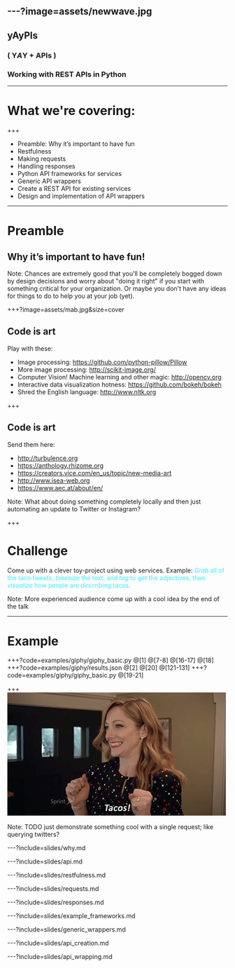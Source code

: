 ---?image=assets/newwave.jpg
---
## yAyPIs
### ( **Y***A***Y** + APIs )
### Working with REST APIs in Python

---

#  What we're covering:

+++

- Preamble: Why it’s important to have fun <!-- .element: class="fragment" -->
- Restfulness                              <!-- .element: class="fragment" -->
- Making requests <!-- .element: class="fragment" -->
- Handling responses<!-- .element: class="fragment" -->
- Python API frameworks for services<!-- .element: class="fragment" -->
- Generic API wrappers <!-- .element: class="fragment" -->
- Create a REST API for existing services <!-- .element: class="fragment" -->
- Design and implementation of API wrappers <!-- .element: class="fragment" -->

---
# Preamble
## Why it’s important to have fun!

Note:
Chances are extremely good that you'll be completely bogged down by design decisions and worry about
"doing it right" if you start with something critical for your organization. Or maybe you don't have
any ideas for things to do to help you at your job (yet).

+++?image=assets/mab.jpg&size=cover

## Code is **art**

Play with these:
- Image processing: https://github.com/python-pillow/Pillow 
- More image processing: http://scikit-image.org/
- Computer Vision! Machine learning and other magic: http://opencv.org
- Interactive data visualization hotness: https://github.com/bokeh/bokeh
- Shred the English language: http://www.nltk.org 

+++

## Code is **art**

Send them here:
- http://turbulence.org 
- https://anthology.rhizome.org 
- https://creators.vice.com/en_us/topic/new-media-art 
- http://www.isea-web.org 
- https://www.aec.at/about/en/

Note:
What about doing something completely locally and then just automating an update to Twitter or Instagram?

+++
# Challenge 

Come up with a clever toy-project using web services.
Example: 
<span style='color: #3DE9FE'>*Grab* all of the taco tweets, *tokenize* the text, and *tag* to get the adjectives, then *visualize* how people are *describing* tacos.</span>

Note:
More experienced audience come up with a cool idea by the end of the talk

---
# Example
+++?code=examples/giphy/giphy_basic.py
@[1]
@[7-8]
@[16-17]
@[18]
+++?code=examples/giphy/results.json
@[2]
@[20]
@[121-131]
+++?code=examples/giphy/giphy_basic.py
@[19-21]

+++
![Tacos!](examples/giphy/taco.gif)

Note:
TODO just demonstrate something cool with a single request; like querying twitters?

---?include=slides/why.md

---?include=slides/api.md

---?include=slides/restfulness.md

---?include=slides/requests.md

---?include=slides/responses.md

---?include=slides/example_frameworks.md

---?include=slides/generic_wrappers.md

---?include=slides/api_creation.md

---?include=slides/api_wrapping.md